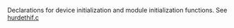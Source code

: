 
Declarations for device initialization and module initialization functions. See [hurdethif.c](../../../netif/hurdethif.c)